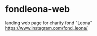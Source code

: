 # fondleona-web


landing web page for charity fond "Leona" </br>
https://www.instagram.com/fond_leona/
